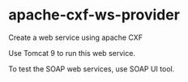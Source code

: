 # apache-cxf-ws-provider
Create a web service using apache CXF 

Use Tomcat 9 to run this web service.

To test the SOAP web services, use SOAP UI tool.
